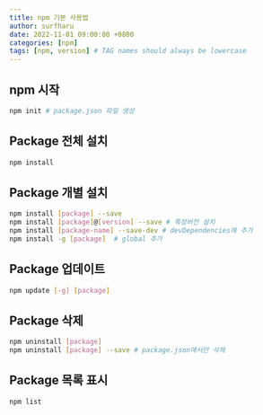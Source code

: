 ```yaml
---
title: npm 기본 사용법
author: surfharu
date: 2022-11-01 09:00:00 +0800
categories: [npm]
tags: [npm, version] # TAG names should always be lowercase
---
```


## npm 시작
```bash
npm init # package.json 파일 생성
 ```

## Package 전체 설치
```bash
npm install
 ```

## Package 개별 설치
```bash
npm install [package] --save
npm install [package]@[version] --save # 특정버전 설치
npm install [package-name] --save-dev # devDependencies에 추가
npm install -g [package]  # global 추가
 ```

## Package 업데이트
```bash
npm update [-g] [package]
 ```

## Package 삭제
```bash
npm uninstall [package]
npm uninstall [package] --save # package.json에서만 삭제
```

## Package 목록 표시
```bash
npm list
```